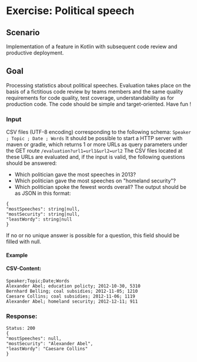 # Exercise: Political speech
## Scenario
Implementation of a feature in Kotlin with subsequent code review and productive deployment.
## Goal
Processing statistics about political speeches.
Evaluation takes place on the basis of a fictitious code review by teams members and the same quality requirements for code quality, test coverage,
understandability as for production code.
The code should be simple and target-oriented.
Have fun !
### Input
CSV files (UTF-8 encoding) corresponding to the following schema:
`Speaker ; Topic ; Date ; Words`
It should be possible to start a HTTP server with maven or gradle, which returns 1 or more URLs as query parameters under the
GET route `/evaluation?url1=url1&url2=url2`
The CSV files located at these URLs are evaluated and, if the input is valid, the following questions should be answered:
- Which politician gave the most speeches in 2013?
- Which politician gave the most speeches on "homeland security"?
- Which politician spoke the fewest words overall?
The output should be as JSON in this format:
```
{
"mostSpeeches": string|null,
"mostSecurity": string|null,
"leastWordy": string|null
}
```
If no or no unique answer is possible for a question, this field should be filled with null.

#### Example

#### CSV-Content:
```
Speaker;Topic;Date;Words
Alexander Abel; education policty; 2012-10-30, 5310
Bernhard Belling; coal subsidies; 2012-11-05; 1210
Caesare Collins; coal subsidies; 2012-11-06; 1119
Alexander Abel; homeland security; 2012-12-11; 911
```

### Response:
```
Status: 200
{
"mostSpeeches": null,
"mostSecurity": "Alexander Abel",
"leastWordy": "Caesare Collins"
}
```